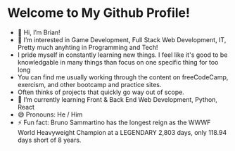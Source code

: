 # Welcome to My Github Profile!
- 👋 Hi, I’m Brian!
- 👀 I’m interested in Game Development, Full Stack Web Development, IT, Pretty much anyhting in Programming and Tech!
- I pride myself in constantly learning new things. I feel like it's good to be knowledgable in many things than focus on one specific thing for too long
- You can find me usually working through the content on freeCodeCamp, exercism, and other bootcamp and practice sites.
- Often thinks of projects that quickly go way out of scope.
- 🌱 I’m currently learning Front & Back End Web Development, Python, React
- 😄 Pronouns: He / Him
- ⚡ Fun fact: Bruno Sammartino has the longest reign as the WWWF World Heavyweight Champion at a LEGENDARY 2,803 days, only 118.94 days short of 8 years.

<!---
therealthrithral/therealthrithral is a ✨ special ✨ repository because its `README.md` (this file) appears on your GitHub profile.
You can click the Preview link to take a look at your changes.
--->
